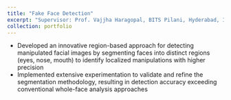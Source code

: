 ```yaml
---
title: "Fake Face Detection"
excerpt: "Supervisor: Prof. Vajjha Haragopal, BITS Pilani, Hyderabad, India"
collection: portfolio
---
```


* Developed an innovative region-based approach for detecting manipulated facial images by segmenting faces into distinct regions (eyes, nose, mouth) to identify localized manipulations with higher precision
* Implemented extensive experimentation to validate and refine the segmentation methodology, resulting in detection accuracy exceeding conventional whole-face analysis approaches